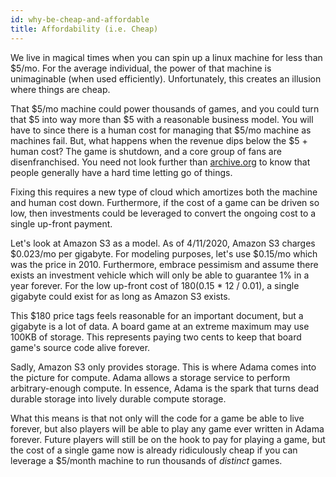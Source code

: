 ```yaml
---
id: why-be-cheap-and-affordable
title: Affordability (i.e. Cheap)
---
```


We live in magical times when you can spin up a linux machine for less than $5/mo. For the average individual, the power of that machine is unimaginable (when used efficiently). Unfortunately, this creates an illusion where things are cheap.

That $5/mo machine could power thousands of games, and you could turn that $5 into way more than $5 with a reasonable business model. You will have to since there is a human cost for managing that $5/mo machine as machines fail. But, what happens when the revenue dips below the $5 + human cost? The game is shutdown, and a core group of fans are disenfranchised. You need not look further than [archive.org](https://archive.org/) to know that people generally have a hard time letting go of things.

Fixing this requires a new type of cloud which amortizes both the machine and human cost down. Furthermore, if the cost of a game can be driven so low, then investments could be leveraged to convert the ongoing cost to a single up-front payment.

Let's look at Amazon S3 as a model. As of 4/11/2020, Amazon S3 charges $0.023/mo per gigabyte. For modeling purposes, let's use $0.15/mo which was the price in 2010. Furthermore, embrace pessimism and assume there exists an investment vehicle which will only be able to guarantee 1% in a year forever. For the low up-front cost of $180 ($0.15 * 12 / 0.01), a single gigabyte could exist for as long as Amazon S3 exists. 

This $180 price tags feels reasonable for an important document, but a gigabyte is a lot of data. A board game at an extreme maximum may use 100KB of storage. This represents paying two cents to keep that board game's source code alive forever.

Sadly, Amazon S3 only provides storage. This is where Adama comes into the picture for compute. Adama allows a storage service to perform arbitrary-enough compute. In essence, Adama is the spark that turns dead durable storage into lively durable compute storage.

What this means is that not only will the code for a game be able to live forever, but also players will be able to play any game ever written in Adama forever. Future players will still be on the hook to pay for playing a game, but the cost of a single game now is already ridiculously cheap if you can leverage a $5/month machine to run thousands of _distinct_ games.
